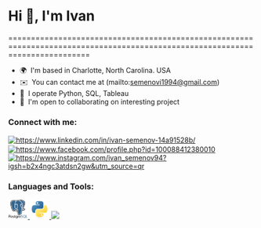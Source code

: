 <h1 align="left">Hi 👋, I'm Ivan</h1>
==============================================================================================================================

*   🌍  I'm based in Charlotte, North Carolina. USA
*   ✉️  You can contact me at (mailto:semenovi1994@gmail.com)
*   🧠  I operate Python, SQL, Tableau
*   🤝  I'm open to collaborating on interesting project

<h3 align="left">Connect with me:</h3>
<p align="left">
<a href="https://linkedin.com/in/https://www.linkedin.com/in/ivan-semenov-14a91528b/" target="blank"><img align="center" src="https://raw.githubusercontent.com/rahuldkjain/github-profile-readme-generator/master/src/images/icons/Social/linked-in-alt.svg" alt="https://www.linkedin.com/in/ivan-semenov-14a91528b/" height="30" width="40" /></a>
<a href="https://fb.com/https://www.facebook.com/profile.php?id=100088412380010" target="blank"><img align="center" src="https://raw.githubusercontent.com/rahuldkjain/github-profile-readme-generator/master/src/images/icons/Social/facebook.svg" alt="https://www.facebook.com/profile.php?id=100088412380010" height="30" width="40" /></a>
<a href="https://instagram.com/https://www.instagram.com/ivan_semenov94?igsh=b2x4ngc3atdsn2gw&utm_source=qr" target="blank"><img align="center" src="https://raw.githubusercontent.com/rahuldkjain/github-profile-readme-generator/master/src/images/icons/Social/instagram.svg" alt="https://www.instagram.com/ivan_semenov94?igsh=b2x4ngc3atdsn2gw&utm_source=qr" height="30" width="40" /></a>
</p>

<h3 align="left">Languages and Tools:</h3>
<p align="left"> <a href="https://www.postgresql.org" target="_blank" rel="noreferrer"> <img src="https://raw.githubusercontent.com/devicons/devicon/master/icons/postgresql/postgresql-original-wordmark.svg" alt="postgresql" width="40" height="40"/> </a> <a href="https://www.python.org" target="_blank" rel="noreferrer"> <img src="https://raw.githubusercontent.com/devicons/devicon/master/icons/python/python-original.svg" alt="python" width="40" height="40"/> </a> <a href="https://www.tableau.com/" target="_blank" rel="noreferrer"> <img src="https://user-images.githubusercontent.com/18670428/67620073-ca558e00-f7fa-11e9-9ea2-ed3a80c59210.png"> </a> </p> 

